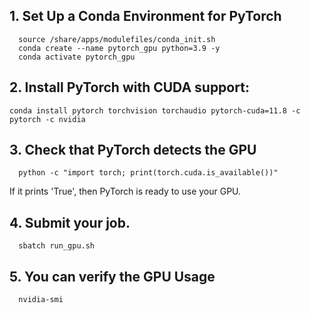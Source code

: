## 1. Set Up a Conda Environment for PyTorch
      source /share/apps/modulefiles/conda_init.sh 
      conda create --name pytorch_gpu python=3.9 -y
      conda activate pytorch_gpu

## 2. Install PyTorch with CUDA support:

    conda install pytorch torchvision torchaudio pytorch-cuda=11.8 -c pytorch -c nvidia

## 3. Check that PyTorch detects the GPU

      python -c "import torch; print(torch.cuda.is_available())"

If it prints 'True', then PyTorch is ready to use your GPU.

## 4. Submit your job. 

      sbatch run_gpu.sh

## 5. You can verify the GPU Usage

      nvidia-smi
